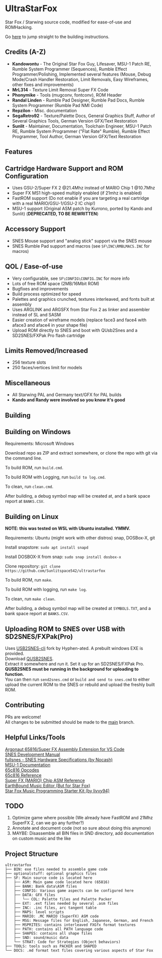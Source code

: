 # UltraStarFox

Star Fox / Starwing source code, modified for ease-of-use and ROMHacking.  

Go [here](#building) to jump straight to the building instructions.  

## Credits (A-Z)

- **Kandowontu** - The Original Star Fox Guy, Lifesaver, MSU-1 Patch RE, Rumble System Programmer (Sequences), Rumble Effect Programmer/Polishing, Implemented several features (Mouse, Debug Mode/Crash Handler Restoration, Limit Removals, Easy Wireframes, other fixes and improvements)  
- **MrL314** - Texture Limit Removal Super FX Code  
- **Phonymike** - Tools (mugconv, fontconv), ROM Header  
- **Randal Linden** - Rumble Pad Designer, Rumble Pad Docs, Rumble System Programmer (Rumble Pad NMI Code)  
- **Repzilon** - Misc. documentation
- **SegaRetro92** - Texture/Palette Docs, General Graphics Stuff, Author of Several Graphics Tools, German Version GFX/Text Restoration   
- **Sunlit** - Maintainer, Documentation, Toolchain Engineer, MSU-1 Patch RE, Rumble System Programmer ("Flat Rate" Rumble), Rumble Effect Programmer, Tool Author, German Version GFX/Text Restoration  

## Features

## Cartridge Hardware Support and ROM Configuration

- Uses GSU-2/Super FX 2 @21.4Mhz instead of MARIO Chip 1 @10.7Mhz
- Super FX MS1 high-speed multiply enabled (if 21mhz is enabled)
- FastROM support (Do not enable if you are targeting a real cartridge with a real MARIO/GSU-1/GSU-2 IC chip!)
- MSU-1 support (Original ASM patch by Kurrono, ported by Kando and Sunlit) (**DEPRECATED, TO BE REWRITTEN**)

## Accessory Support

- SNES Mouse support and "analog stick" support via the SNES mouse
- SNES Rumble Pad support and macros (see ``SF\INC\RMBLMACS.INC`` for macros)

## QOL / Ease-of-use

- Very configurable, see ``SF\CONFIG\CONFIG.INC`` for more info
- Lots of free ROM space (2MB/16Mbit ROM)
- Bugfixes and improvements
- Build process optimized for speed
- Palettes and graphics crunched, textures interleaved, and fonts built at assembly
- Uses ARGLINK and ARGSFX from Star Fox 2 as linker and assembler instead of SL and SASM
- Easier creation of wireframe models (replace face3 and face4 with aface3 and aface4 in your shape file)
- Upload ROM directly to SNES and boot with QUsb2Snes and a SD2SNES/FXPak Pro flash cartridge

## Limits Removed/Increased

- 256 texture slots
- 250 faces/vertices limit for models

## Miscellaneous

- All Starwing PAL and Germany text/GFX for PAL builds
- **Kando and Randy were involved so you know it's good**

## Building

## Building on Windows

Requirements: Microsoft Windows

Download repo as ZIP and extract somewhere, or clone the repo with git via the command line.  

To build ROM, run ``build.cmd``.  

To build ROM with Logging, run ``build to log.cmd``.  

To clean, run ``clean.cmd``.  

After building, a debug symbol map will be created at, and a bank space report at ``BANKS.CSV``.  

## Building on Linux

**NOTE: this was tested on WSL with Ubuntu installed. YMMV.**  

Requirements: Ubuntu (might work with other distros) snap, DOSBox-X, git  

Install snapstore: ``sudo apt install snapd``  

Install DOSBOX-X from snap: ``sudo snap install dosbox-x``  

Clone repository: ``git clone https://github.com/Sunlitspace542/ultrastarfox``  

To build ROM, run ``make``.  

To build ROM with logging, run ``make log``.  

To clean, run ``make clean``.  

After building, a debug symbol map will be created at ``SYMBOLS.TXT``, and a bank space report at ``BANKS.CSV``.  

## Uploading ROM to SNES over USB with SD2SNES/FXPak(Pro)

Uses [USB2SNES-cli](https://github.com/Hyphen-ated/usb2snes-cli) fork by Hyphen-ated. A prebuilt windows EXE is provided.  
Download [QUSB2SNES](https://github.com/Skarsnik/QUsb2snes/releases).  
Extract it somewhere and run it. Set it up for an SD2SNES/FXPak Pro.  
**QUSB2SNES must be running in the background for uploading to function.**  
You can then run ``send2snes.cmd`` or ``build and send to snes.cmd`` to either upload the current ROM to the SNES or rebuild and upload the freshly built ROM.  

## Contributing

PRs are welcome!  
All changes to be submitted should be made to the [main](https://github.com/Sunlitspace542/ultrastarfox/tree/main) branch.  

## Helpful Links/Tools

[Argonaut 65816/Super FX Assembly Extension for VS Code](https://github.com/Sunlitspace542/65816-superfx-asm-argonaut-vscode)  
[SNES Development Manual](https://archive.org/details/SNESDevManual)  
[fullsnes - SNES Hardware Specifications (by Nocash)](https://problemkaputt.de/fullsnes.htm)  
[MSU-1 Documentation](https://github.com/Sunlitspace542/MSU-1-Docs)  
[65c816 Opcodes](https://undisbeliever.net/snesdev/65816-opcodes.html)  
[65c816 Reference](https://wiki.superfamicom.org/65816-reference)  
[Super FX (MARIO) Chip ASM Reference](https://en.m.wikibooks.org/wiki/Super_NES_Programming/Super_FX_tutorial)  
[EarthBound Music Editor (But for Star Fox)](https://github.com/phonymike/ebmused4sf/)  
[Star Fox Music Programming Starter Kit (by livvy94)](https://www.dropbox.com/sh/m3sk75dmsyx5tey/AACLDXVcQEJk3ezQCDBitEs7a?dl=0)

## TODO

1. Optimize game where possible (We already have FastROM and 21Mhz SuperFX 2, can we go any further?)  
2. Annotate and document code (not so sure about doing this anymore)  
3. MAYBE: Disassemble all BIN files in SND directory, add documentation on custom music and the like  

## Project Structure

```
ultrastarfox
├── BIN: exe files needed to assemble game code
├── optionalstuff: optional graphics files
├── SF: Main source code is located here
│   ├── ASM: Main game code located here (65816)
│   ├── BANK: Bank data\ASM files
│   ├── CONFIG: Various game aspects can be configured here
│   ├── DATA: GFX files
│   │   └── COL: Palette files and Palette Packer
│   ├── EXT: .ext files needed by several .asm files
│   ├── INC: .inc files, arc tangent table
│   ├── MAPS: level scripts
│   ├── MARIO: .MC MARIO (SuperFX) ASM code
│   ├── MSG: Message files for English, Japanese, German, and French
│   ├── MSPRITES: contains interleaved FXGfx format textures
│   ├── PATH: contains all PATH language code
│   ├── SHAPES: contains all shape files
│   ├── SND: sound/music data
│   └── STRAT: Code for Strategies (Object behaviors)
├── TOOLS: tools such as PACKER and SHAPED
└── DOCS: .md format text files covering various aspects of Star Fox
```
